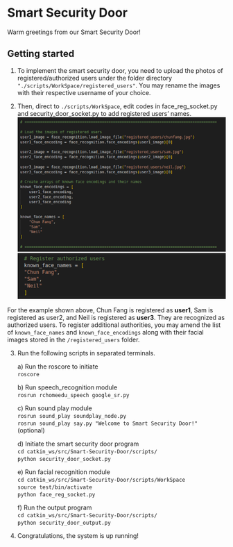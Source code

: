 # Smart Security Door
Warm greetings from our Smart Security Door!

## Getting started
1) To implement the smart security door, you need to upload the photos of registered/authorized users under the folder directory `"./scripts/WorkSpace/registered_users"`. You may rename the images with their respective username of your choice.  

2) Then, direct to `./scripts/WorkSpace`, edit codes in face_reg_socket.py and security_door_socket.py to add registered users’ names.  
![add registered users1](scripts/samples/add_registered_users_code1.png)
![add registered users2](scripts/samples/add_registered_users_code2.png)
  
For the example shown above, Chun Fang is registered as **user1**, Sam is registered as user2, and Neil is registered as **user3**. They are recognized as authorized users. To register additional authorities, you may amend the list of `known_face_names` and `known_face_encodings` along with their facial images stored in the `/registered_users` folder.  

3) Run the following scripts in separated terminals.  
  
    a) Run the roscore to initiate  
        `roscore`  

    b) Run speech_recognition module  
        `rosrun rchomeedu_speech google_sr.py`  

    c) Run sound play module  
        `rosrun sound_play soundplay_node.py`  
        `rosrun sound_play say.py "Welcome to Smart Security Door!"` (optional)  

    d) Initiate the smart security door program  
        `cd catkin_ws/src/Smart-Security-Door/scripts/`  
        `python security_door_socket.py`  

    e) Run facial recognition module  
        `cd catkin_ws/src/Smart-Security-Door/scripts/WorkSpace`  
        `source test/bin/activate`  
        `python face_reg_socket.py`  

    f) Run the output program  
        `cd catkin_ws/src/Smart-Security-Door/scripts/`  
        `python security_door_output.py`  

4. Congratulations, the system is up running!